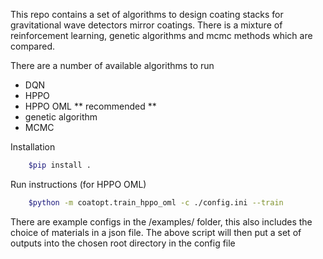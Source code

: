This repo contains a set of algorithms to design coating stacks for gravitational wave detectors mirror coatings. There is a mixture of reinforcement learning, genetic algorithms and mcmc methods which are compared.

There are a number of available algorithms to run
 - DQN
 - HPPO
 - HPPO OML ** recommended **
 - genetic algorithm
 - MCMC

Installation

```bash
    $pip install .
``` 

Run instructions (for HPPO OML)

```bash 
    $python -m coatopt.train_hppo_oml -c ./config.ini --train
```

There are example configs in the /examples/ folder, this also includes the choice of materials in a json file. The above script will then put a set of outputs into the chosen root directory in the config file



